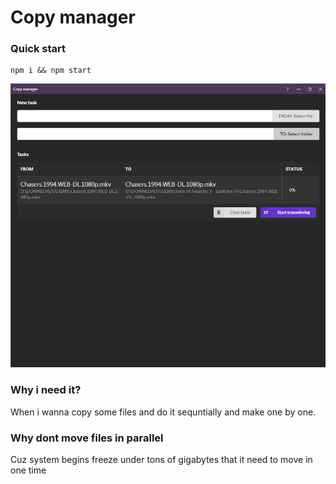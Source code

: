 # Copy manager

### Quick start
```
npm i && npm start
```

![](https://github.com/Nikeweke/copy-manager/blob/master/app-screen.png)

### Why i need it?
When i wanna copy some files and do it sequntially and make one by one.

### Why dont move files in parallel
Cuz system begins freeze under tons of gigabytes that it need to move in one time




